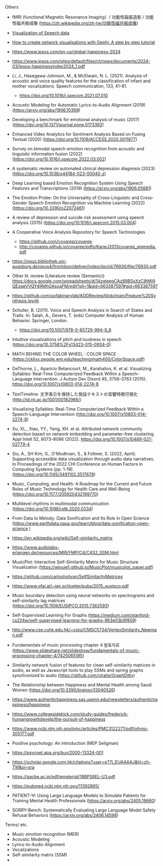 Others

- fMRI (functional Magnetic Resonance Imaging）/ 功能性磁振造影 / 功能性磁共振成像 (https://zh.wikipedia.org/zh-tw/功能性磁共振成像)
- [Visualization of Speech data](https://medium.com/@sandipandhar_6564/visualization-of-speech-data-f6504af6096c)
- [How to create network visualisations with Gephi: A step by step tutorial](https://medium.com/data-analytics-at-nesta/how-to-create-network-visualisations-with-gephi-a-step-by-step-tutorial-e0743c49ec72)

- https://www.ipsos.com/en-us/global-happiness-2024
- https://www.ipsos.com/sites/default/files/ct/news/documents/2024-03/Ipsos-happinessindex2024_1.pdf

- Li, J., Hasegawa-Johnson, M., & McElwain, N. L. (2021). Analysis of acoustic and voice quality features for the classification of infant and mother vocalizations. Speech communication, 133, 41-61.
  - https://doi.org/10.1016/j.specom.2021.07.010

- Acoustic Modeling for Automatic Lyrics-to-Audio Alignment (2019) (https://arxiv.org/abs/1906.10369)
- Developing a benchmark for emotional analysis of music (2017) (https://doi.org/10.1371/journal.pone.0173392)

- Enhanced Video Analytics for Sentiment Analysis Based on Fusing Textual (2020) (https://doi.org/10.1109/ACCESS.2020.3011977)
- Survey on bimodal speech emotion recognition from acoustic and linguistic information fusion (2022) (https://doi.org/10.1016/j.specom.2022.03.002)

- A systematic review on automated clinical depression diagnosis (2023) (https://doi.org/10.1038/s44184-023-00040-z)

- Deep Learning based Emotion Recognition System Using Speech Features and Transcriptions (2019) (https://arxiv.org/abs/1906.05681)
- The Emotion Probe: On the Universality of Cross-Linguistic and Cross-Gender Speech Emotion Recognition via Machine Learning (2022) (https://doi.org/10.3390/s22072461)
- A review of depression and suicide risk assessment using speech analysis (2015) (https://doi.org/10.1016/j.specom.2015.03.004)

- A Cooperative Voice Analysis Repository for Speech Technologies
  - https://github.com/covarep/covarep
  - http://covarep.github.io/covarep/pdfs/KaneJ2013covarep_sigmedia.pdf
 
- https://opus.bibliothek.uni-augsburg.de/opus4/frontdoor/deliver/index/docId/76930/file/76930.pdf

- Other lit. review (Literature review (Semantic)) https://docs.google.com/spreadsheets/d/14zqteepCAz89BSsXzC8tMj9QEzqeVVQY4RMhGAsoaFM/edit?pli=1&gid=663387597#gid=663387597
- https://github.com/uofabinarylab/ADDReview/blob/main/Feature%20Synthesis.ipynb

- Schuller, B. (2011). Voice and Speech Analysis in Search of States and Traits. In: Salah, A., Gevers, T. (eds) Computer Analysis of Human Behavior. Springer, London. 
  - https://doi.org/10.1007/978-0-85729-994-9_9

- Intuitive visualizations of pitch and loudness in speech (https://doi.org/10.3758%2Fs13423-015-0934-0)

- MATH BEHIND THE COLOR WHEEL : COLOR SPACE (https://cklixx.people.wm.edu/teaching/math400/ColorSpace.pdf)

- DeThorne, L., Aparicio Betancourt, M., Karahalios, K. et al. Visualizing Syllables: Real-Time Computerized Feedback Within a Speech–Language Intervention. J Autism Dev Disord 45, 3756–3763 (2015). https://doi.org/10.1007/s10803-014-2274-8


- TextTimeline: 文字表示を保持した発話テキストの音響特徴可視化 (http://id.nii.ac.jp/1001/00182966/)

- Visualizing Syllables: Real-Time Computerized Feedback Within a Speech–Language Intervention (http://doi.org/10.1007/s10803-014-2274-8)

- Xu, XL., Xiao, YY., Yang, XH. et al. Attributed network community detection based on network embedding and parameter-free clustering. Appl Intell 52, 8073–8086 (2022). https://doi.org/10.1007/s10489-021-02779-4

- Siu, A., SH Kim, G., O'Modhrain, S., & Follmer, S. (2022, April). Supporting accessible data visualization through audio data narratives. In Proceedings of the 2022 CHI Conference on Human Factors in Computing Systems (pp. 1-19). (https://doi.org/10.1145/3491102.3517678)

- Music, Computing, and Health: A Roadmap for the Current and Future Roles of Music Technology for Health Care and Well-Being (https://doi.org/10.1177/205920432199770)

- Multilevel rhythms in multimodal communication (https://doi.org/10.1098/rstb.2020.0334)

- From Data to Melody: Data Sonification and Its Role in Open Science (https://www.earthdata.nasa.gov/learn/blog/data-sonification-open-science )

- https://en.wikipedia.org/wiki/Self-similarity_matrix
- https://www.audiolabs-erlangen.de/resources/MIR/FMP/C4/C4S2_SSM.html
- MusicPlot: Interactive Self-Similarity Matrix for Music Structure Visualization (https://wlouie1.github.io/MusicPlot/musicplot_paper.pdf)
- https://github.com/carlosholivan/SelfSimilarityMatrices
- https://www.ofai.at/~jan.schlueter/pubs/2015_eusipco.pdf

- Music boundary detection using neural networks on spectrograms and self-similarity lag matrices (https://doi.org/10.1109/EUSIPCO.2015.7362593)

- Self-Supervised Learning For Graphs (https://medium.com/stanford-cs224w/self-supervised-learning-for-graphs-963e03b9f809)
- http://www.cse.cuhk.edu.hk/~cslui/CMSC5734/VertexSimilarity_Newman.pdf

- Fundamentals of music processing chapter 4 발표자료 (https://www.slideshare.net/slideshow/fundamentals-of-music-processing-chapter-4/74250651#5)

- Similarity network fusion of features for clean self-similarity matrices in audio, as well as Javascript tools to play SSMs and spring graphs synchronized to audio (https://github.com/ctralie/GraphDitty)

- The Relationship between Happiness and Mental Health among Saudi Women (https://doi.org/10.3390/brainsci13040526)
- https://www.authentichappiness.sas.upenn.edu/newsletters/authentichappiness/happiness
- https://www.collegesidekick.com/study-guides/frederick-humangrowthdevelp/the-pursuit-of-happiness
- https://www.ncbi.nlm.nih.gov/pmc/articles/PMC3122271/pdf/nihms-305177.pdf

- Positive psychology: An introduction (MEP Seligman)
- https://psycnet.apa.org/buy/2000-13324-001
- https://scholar.google.com.hk/citations?user=e77l_EUAAAAJ&hl=zh-TW&oi=sra
- https://gacbe.ac.in/pdf/ematerial/18BPS6EL-U3.pdf
- https://pubmed.ncbi.nlm.nih.gov/11392865/

- PATIENT-Ψ: Using Large Language Models to Simulate Patients for Training Mental Health Professionals (https://arxiv.org/abs/2405.19660)
- SORRY-Bench: Systematically Evaluating Large Language Model Safety Refusal Behaviors (https://arxiv.org/abs/2406.14598)

Terms/ etc.
- Music emotion recognition (MER)
- Acoustic Modeling
- Lyrics-to-Audio Alignment
- Vocalizations
- Self-similarity matrix (SSM)
- 
